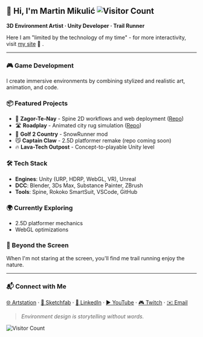 ## 👋 Hi, I'm Martin Mikulić ![Visitor Count](https://komarev.com/ghpvc/?username=martin-mikulic\&color=orange)

**3D Environment Artist · Unity Developer · Trail Runner**

Here I am "limited by the technology of my time" - for more interactivity, visit [my site](https://martin-mikulic.github.io/) 🚧 .

---

### 🎮 Game Development

I create immersive environments by combining stylized and realistic art, animation, and code.

### 📦 Featured Projects

* 🦅 **Zagor-Te-Nay** - Spine 2D workflows and web deployment ([Repo](https://github.com/martin-mikulic/Spine_Zagor))
* 🛣️ **Roadplay** - Animated city rug simulation ([Repo](https://github.com/martin-mikulic/Roadplay))
* 🚗 **Golf 2 Country** - SnowRunner mod
* 😼 **Captain Claw** - 2.5D platformer remake (repo coming soon)
* 🔥 **Lava-Tech Outpost** - Concept-to-playable Unity level

### 🛠 Tech Stack

* **Engines**: Unity (URP, HDRP, WebGL, VR), Unreal
* **DCC**: Blender, 3Ds Max, Substance Painter, ZBrush
* **Tools**: Spine, Rokoko SmartSuit, VSCode, GitHub

### 🌍 Currently Exploring

* 2.5D platformer mechanics
* WebGL optimizations

### 📸 Beyond the Screen

When I'm not staring at the screen, you'll find me trail running enjoy the nature.

---

### 📬 Connect with Me

[🌐 Artstation](https://www.artstation.com/martinmikulic) · [🔗 Sketchfab](https://sketchfab.com/martin_mikulic) · [💼 LinkedIn](https://www.linkedin.com/in/martinmikulic/) · [▶️ YouTube](https://www.youtube.com/) · [🎮 Twitch](https://www.twitch.tv/martin_mikulic) · [✉️ Email](mailto:martin.mikulic94@gmail.com)

> *Environment design is storytelling without words.*

![Visitor Count](https://komarev.com/ghpvc/?username=martin-mikulic\&color=orange)
